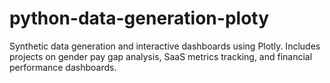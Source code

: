 # python-data-generation-ploty
Synthetic data generation and interactive dashboards using Plotly. Includes projects on gender pay gap analysis, SaaS metrics tracking, and financial performance dashboards.
